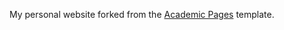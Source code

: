 My personal website forked from the [Academic Pages](https://github.com/academicpages/academicpages.github.io) template.